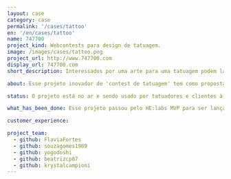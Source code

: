 ```yaml
---
layout: case
category: case
permalink: '/cases/tattoo'
en: '/en/cases/tattoo'
name: 747700
project_kind: Webcontests para design de tatuagem.
image: /images/cases/tattoo.png
project_url: http://www.747700.com
display_url: 747700.com
short_description: Interessados por uma arte para uma tatuagem podem lançar concursos e receber propostas dos artistas cadastrados. O artista vencedor ganha um prêmio em dinheiro e o usuário compra a arte escolhida para a sua tatuagem. Todos saem felizes.

about: Esse projeto inovador de 'contest de tatuagem' tem como proposta facilitar a escolha para quem está pensando em se tatuar (escolha difícil, pois é uma arte que dura para sempre) e promover artistas de todo o país, fazendo com que a arte deles tenha um alcance muito maior através da internet, assim, ganhando mais reconhecimento. Afinal, para muitos, fazer uma tatuagem ainda significa depender do talento de algum profissional da sua região. E a intensão do 747700 é mudar esse cenário.

status: O projeto está no ar e sendo usado por tatuadores e clientes à procura de arte para suas tatuagens.

what_has_been_done: Esse projeto passou pelo HE:labs MVP para ser lançado e hoje está no Help. É um exemplo de alguém que lançou sua ideia com a gente e escolheu manter seu projeto nas mãos dos nossos profissionais.

customer_experience:

project_team:
  - github: FlaviaFortes
  - github: souzagomes1989
  - github: yogodoshi
  - github: beatrizcp87
  - github: krystalcampioni
---
```

